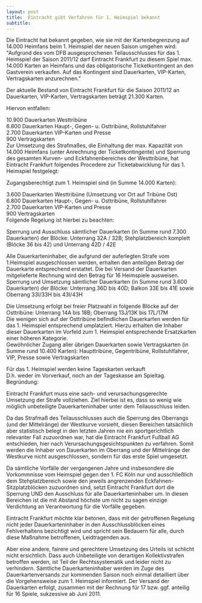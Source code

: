 ```yaml
---
layout: post
title:  Eintracht gibt Verfahren für 1. Heimspiel bekannt
subtitle:  
---
```


Die Eintracht hat bekannt gegeben, wie sie mit der Kartenbegrenzung auf 14.000 Heimfans beim 1. Heimspiel der neuen Saison umgehen wird: "Aufgrund des vom DFB ausgesprochenen Teilausschlusses für das 1. Heimspiel der Saison 2011/12 darf Eintracht Frankfurt zu diesem Spiel max. 14.000 Karten an Heimfans und das obligatorische Ticketkontingent an den Gastverein verkaufen. Auf das Kontingent sind Dauerkarten, VIP-Karten, Vertragskarten anzurechnen."

Der aktuelle Bestand von Eintracht Frankfurt für die Saison 2011/12 an Dauerkarten, VIP-Karten, Vertragskarten beträgt 21.300 Karten.

Hiervon entfallen:

  
10.900 Dauerkarten Westtribüne  
6.800 Dauerkarten Haupt-, Gegen- u. Osttribüne, Rollstuhlfahrer  
2.700 Dauerkarten VIP-Karten und Presse  
900 Vertragskarten  
Zur Umsetzung des Strafmaßes, die Einhaltung der max. Kapazität von 14.000 Heimfans (unter Anrechnung der Ticketkontingente) und Sperrung des gesamten Kurven- und Eckfahnenbereiches der Westtribüne, hat Eintracht Frankfurt folgendes Procedere zur Ticketabwicklung für das 1. Heimspiel festgelegt:

Zugangsberechtigt zum 1. Heimspiel sind (in Summe 14.000 Karten):

3.600 Dauerkarten Westtribüne (Umsetzung vor Ort auf Tribüne Ost)  
6.800 Dauerkarten Haupt-, Gegen- u. Osttribüne, Rollstuhlfahrer  
2.700 Dauerkarten VIP-Karten und Presse  
900 Vertragskarten  
Folgende Regelung ist hierbei zu beachten:

Sperrung und Ausschluss sämtlicher Dauerkarten (in Summe rund 7.300 Dauerkarten) der Blöcke: Unterrang 32A / 32B; Stehplatzbereich komplett (Blöcke 36 bis 42) und Unterrang 42D / 42E

Alle Dauerkarteninhaber, die aufgrund der auferlegten Strafe vom 1.Heimspiel ausgeschlossen werden, erhalten den anteiligen Betrag der Dauerkarte entsprechend erstattet. Die bei Versand der Dauerkarten mitgelieferte Rechnung wird den Betrag für 16 Heimspiele ausweisen.  
Sperrung und Umsetzung sämtlicher Dauerkarten (in Summe rund 3.600 Dauerkarten) der Blöcke: Unterrang 36D bis 40D; Balkon 33E bis 41E sowie Oberrang 33I/33H bis 43I/43H

Die Umsetzung erfolgt bei freier Platzwahl in folgende Blöcke auf der Osttribüne: Unterrang 14A bis 18B; Oberrang 13J/13K bis 17L/17M  
Die wenigen sich auf der Osttribüne befindlichen Dauerkarten werden für das 1. Heimspiel entsprechend umplatziert. Hierzu erhalten die Inhaber dieser Dauerkarten im Vorfeld zum 1. Heimspiel entsprechende Ersatzkarten einer höheren Kategorie.  
Gewöhnlicher Zugang aller übrigen Dauerkarten sowie Vertragskarten (in Summe rund 10.400 Karten): Haupttribüne, Gegentribüne, Rollstuhlfahrer, VIP, Presse sowie Vertragskarten

Für das 1. Heimspiel werden keine Tageskarten verkauft  
D.h. weder im Vorverkauf, noch an der Tageskasse am Spieltag.  
Begründung:

Eintracht Frankfurt muss eine sach- und verursachungsgerechte Umsetzung der Strafe vollziehen. Ziel hierbei ist es, dass so wenig wie möglich unbeteiligte Dauerkarteninhaber unter dem Teilausschluss leiden.

Da das Strafmaß des Teilausschlusses auch die Sperrung des Oberrangs (und der Mittelränge) der Westkurve vorsieht, diesen Bereichen tatsächlich aber statistisch belegt in den letzten Jahren nie ein sportgerichtlich relevanter Fall zuzuordnen war, hat die Eintracht Frankfurt Fußball AG entschieden, hier nach Verursachungsgesichtspunkten zu verfahren. Somit werden die Inhaber von Dauerkarten im Oberrang und der Mittelränge der Westkurve nicht ausgeschlossen, sondern für das erste Spiel umgesetzt.

Da sämtliche Vorfälle der vergangenen Jahre und insbesondere die Vorkommnisse vom Heimspiel gegen den 1. FC Köln nur und ausschließlich dem Stehplatzbereich sowie den jeweils angrenzenden Eckfahnen-Sitzplatzblöcken zuzuordnen sind, setzt Eintracht Frankfurt dort die Sperrung UND den Ausschluss für alle Dauerkarteninhaber um. In diesen Bereichen ist die mit Abstand höchste um nicht zu sagen einzige Verdichtung an Verantwortung für die Vorfälle gegeben.

Eintracht Frankfurt möchte klar betonen, dass mit der getroffenen Regelung nicht jeder Dauerkarteninhaber in den Ausschlussblöcken eines Fehlverhaltens bezichtigt wird und spricht sein Bedauern für alle, durch diese Maßnahme betroffenen, Leidtragenden aus.

Aber eine andere, fairere und gerechtere Umsetzung des Urteils ist schlicht nicht ersichtlich. Dass auch Unbeteiligte von derartigen Kollektivstrafen betroffen werden, ist Teil der Rechtssystematik und leider nicht zu verhindern. Sämtliche Dauerkarteninhaber werden im Zuge des Dauerkartenversands zur kommenden Saison noch einmal detailliert über die Vorgehensweise zum 1. Heimspiel informiert. Der Versand der Dauerkarten erfolgt, zusammen mit der Rechnung für 17 bzw. ggf. anteilig für 16 Spiele, sukzessive ab Juni 2011.
